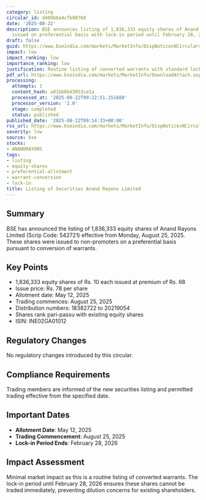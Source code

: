```yaml
---
category: listing
circular_id: d40968a4cfb90768
date: '2025-08-22'
description: BSE announces listing of 1,836,333 equity shares of Anand Rayons Limited
  issued on preferential basis with lock-in period until February 28, 2026.
draft: false
guid: https://www.bseindia.com/markets/MarketInfo/DispNoticesNCirculars.aspx?Noticeid={13B98513-D105-4219-9F9C-841D40037C05}&noticeno=20250822-8&dt=08/22/2025&icount=8&totcount=8&flag=0
impact: low
impact_ranking: low
importance_ranking: low
justification: Routine listing of converted warrants with standard lock-in provisions
pdf_url: https://www.bseindia.com/markets/MarketInfo/DownloadAttach.aspx?id=20250822-8&attachedId=
processing:
  attempts: 1
  content_hash: a01bb6bd3053ce1a
  processed_at: '2025-08-22T09:22:51.151688'
  processor_version: '2.0'
  stage: completed
  status: published
published_date: '2025-08-22T09:14:33+00:00'
rss_url: https://www.bseindia.com/markets/MarketInfo/DispNoticesNCirculars.aspx?Noticeid={13B98513-D105-4219-9F9C-841D40037C05}&noticeno=20250822-8&dt=08/22/2025&icount=8&totcount=8&flag=0
severity: low
source: bse
stocks:
- ANANDRAYONS
tags:
- listing
- equity-shares
- preferential-allotment
- warrant-conversion
- lock-in
title: Listing of Securities Anand Rayons Limited
---
```


## Summary

BSE has announced the listing of 1,836,333 equity shares of Anand Rayons Limited (Scrip Code: 542721) effective from Monday, August 25, 2025. These shares were issued to non-promoters on a preferential basis pursuant to conversion of warrants.

## Key Points

- 1,836,333 equity shares of Rs. 10 each issued at premium of Rs. 68
- Issue price: Rs. 78 per share
- Allotment date: May 12, 2025
- Trading commences: August 25, 2025
- Distribution numbers: 18382722 to 20219054
- Shares rank pari-passu with existing equity shares
- ISIN: INE02GA01012

## Regulatory Changes

No regulatory changes introduced by this circular.

## Compliance Requirements

Trading members are informed of the new securities listing and permitted trading effective from the specified date.

## Important Dates

- **Allotment Date**: May 12, 2025
- **Trading Commencement**: August 25, 2025
- **Lock-in Period Ends**: February 28, 2026

## Impact Assessment

Minimal market impact as this is a routine listing of converted warrants. The lock-in period until February 28, 2026 ensures these shares cannot be traded immediately, preventing dilution concerns for existing shareholders.